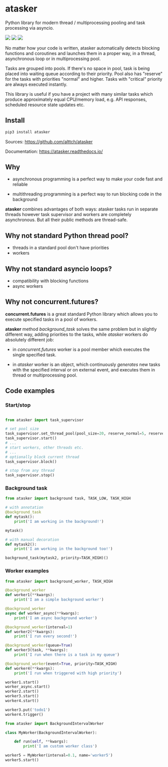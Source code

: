 # atasker
Python library for modern thread / multiprocessing pooling and task processing
via asyncio.

<img src="https://img.shields.io/badge/license-Apache%202-blue.svg" />
<img src="https://img.shields.io/badge/python-3.5%20%7C%203.6%20%7C%203.7-blue.svg" />
<img src="https://img.shields.io/badge/-alpha-red.svg" />

No matter how your code is written, atasker automatically detects blocking
functions and coroutines and launches them in a proper way, in a thread,
asynchronous loop or in multiprocessing pool.

Tasks are grouped into pools. If there's no space in pool, task is being placed
into waiting queue according to their priority. Pool also has "reserve" for the
tasks with priorities "normal" and higher. Tasks with "critical" priority are
always executed instantly.

This library is useful if you have a project with many similar tasks which
produce approximately equal CPU/memory load, e.g. API responses, scheduled
resource state updates etc.

## Install

```bash
pip3 install atasker
```

Sources: https://github.com/alttch/atasker

Documentation: https://atasker.readthedocs.io/

## Why

* asynchronous programming is a perfect way to make your code fast and reliable

* multithreading programming is a perfect way to run blocking code in the
  background

**atasker** combines advantages of both ways: atasker tasks run in separate
threads however task supervisor and workers are completely asynchronous. But
all their public methods are thread-safe.

## Why not standard Python thread pool?

* threads in a standard pool don't have priorities
* workers

## Why not standard asyncio loops?

* compatibility with blocking functions
* async workers

## Why not concurrent.futures?

**concurrent.futures** is a great standard Python library which allows you to
execute specified tasks in a pool of workers.

**atasker** method *background_task* solves the same problem but in slightly
different way, adding priorities to the tasks, while *atasker* workers do
absolutely different job:

* in *concurrent.futures* worker is a pool member which executes the single
  specified task.

* in *atasker* worker is an object, which continuously *generates* new tasks
  with the specified interval or on external event, and executes them in thread
  or multiprocessing pool.

## Code examples

### Start/stop

```python

from atasker import task_supervisor

# set pool size
task_supervisor.set_thread_pool(pool_size=20, reserve_normal=5, reserve_high=5)
task_supervisor.start()
# ...
# start workers, other threads etc.
# ...
# optionally block current thread
task_supervisor.block()

# stop from any thread
task_supervisor.stop()
```

### Background task

```python
from atasker import background task, TASK_LOW, TASK_HIGH

# with annotation
@background_task
def mytask():
    print('I am working in the background!')

mytask()

# with manual decoration
def mytask2():
    print('I am working in the background too!')

background_task(mytask2, priority=TASK_HIGH)()
```

### Worker examples

```python
from atasker import background_worker, TASK_HIGH

@background_worker
def worker1(**kwargs):
    print('I am a simple background worker')

@background_worker
async def worker_async(**kwargs):
    print('I am async background worker')

@background_worker(interval=1)
def worker2(**kwargs):
    print('I run every second!')

@background_worker(queue=True)
def worker3(task, **kwargs):
    print('I run when there is a task in my queue')

@background_worker(event=True, priority=TASK_HIGH)
def worker4(**kwargs):
    print('I run when triggered with high priority')

worker1.start()
worker_async.start()
worker2.start()
worker3.start()
worker4.start()

worker3.put('todo1')
worker4.trigger()

from atasker import BackgroundIntervalWorker

class MyWorker(BackgroundIntervalWorker):

    def run(self, **kwargs):
        print('I am custom worker class')

worker5 = MyWorker(interval=0.1, name='worker5')
worker5.start()
```

